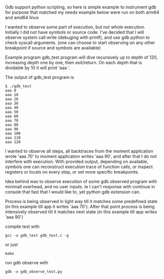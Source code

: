 Gdb support python scripting, so here is simple example to instrument gdb for purpose that matched my needs 
example below were run on both arm64 and amd64 linux

I wanted to observe some part of execution, but not whole execution. Initially I did not have symbols or source code.
I've decided that I will observe system call write (debuging with printf), and use gdb python to check syscall arguments.
(one can choose to start observing on any other breakpoint if source and symbols are available)

Example program gdb_test program will dive recursively up to depth of 120, increasing depth one by one, then exit/return.
On each depth that is dividable by 10 it will print 'aaa <depth>'.

The output of gdb_test program is
``` console
$ ./gdb_test
aaa 0
aaa 10
aaa 20
aaa 30
aaa 40
aaa 50
aaa 60
aaa 70
aaa 80
aaa 90
aaa 100
aaa 110
aaa 120
```

I wanted to observe all steps, all backtraces from the moment application wrote 'aaa 70' to
moment application writes 'aaa 90', and after that I do not interfere with execution.
With provided output, depending on available, symbols one can reconstruct execution trace of
function calls, or inspect registers or locals on every step, or set more specific breakpoints.

Idea behind was to observe execution of some gdb observed program with minimall overhead, and no user inputs.
Ie I can't response with continue in console that fast that I would like to, yet python gdb extension can.

Process is being observed in light way till it matches some predefined state (in this example till app it writes 'aaa 70').
After that point process is being intensively observed till it matches next state (in this example till app writes 'aaa 90')


compile test with
``` console
gcc -o gdb_test gdb_test.c -g
```

or just 
``` console
make
```

run gdb observe with
``` console
gdb -x gdb_observe_test.py
```

